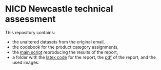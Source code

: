 # NICD Newcastle technical assessment

This repository contains:
- the unaltered datasets from the original email,
- the codebook for the product category assignments,
- the [main script](main.py) reproducing the results of the report,
- a folder with the [latex code](report/main.tex) for the report, the [pdf](report/NICD_technical.pdf) of the report, and the used images.
